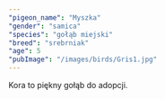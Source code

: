 ```yaml
---
"pigeon_name": "Myszka"
"gender": "samica"
"species": "gołąb miejski"
"breed": "srebrniak"
"age": 5
"pubImage": "/images/birds/Gris1.jpg"
---
```


Kora to piękny gołąb do adopcji.
